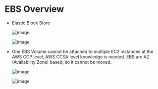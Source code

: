 # EBS Overview
- Elastic Block Store

  ![image](https://github.com/user-attachments/assets/c960a1ac-0cd9-4e2d-b85c-fbed8a7d1533)

  ![image](https://github.com/user-attachments/assets/ce6ff9c9-0f53-4d0d-9c57-6db7caa34080)

- One EBS Volume cannot be attached to multiple EC2 instances at the AWS CCP level, AWS CCSA level knowledge is needed. EBS are AZ (Availability Zone) based, so it cannot be moved.

  ![image](https://github.com/user-attachments/assets/0bf9d774-5a28-40e6-a638-afd48984ae01)

  ![image](https://github.com/user-attachments/assets/98e79011-7622-4946-a845-ea2842ca2de9)




